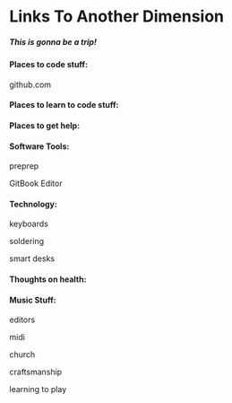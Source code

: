 # Links To Another Dimension

##### This is gonna be a trip!





#### Places to code stuff:

github.com



#### Places to learn to code stuff:



#### Places to get help:



#### Software Tools: 

preprep

GitBook Editor

#### Technology:

keyboards

soldering

smart desks

#### Thoughts on health:

#### Music Stuff:

editors

midi

church

craftsmanship

learning to play








